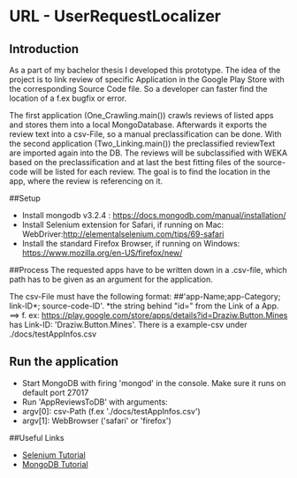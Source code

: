 # URL - UserRequestLocalizer

## Introduction
As a part of my bachelor thesis I developed this prototype. The idea of the project is to link review of specific Application in the Google Play Store with the corresponding Source Code file. So a developer can faster find the location of a f.ex bugfix or error.

The first application (One_Crawling.main()) crawls reviews of listed apps and stores them into a local MongoDatabase. Afterwards it exports the review text into a csv-File, so a manual preclassification can be done. 
With the second application (Two_Linking.main()) the preclassified reviewText are imported again into the DB. The reviews will be subclassified with WEKA based on the preclassification and at last the best fitting files of the source-code will be listed for each review. The goal is to find the location in the app, where the review is referencing on it.

##Setup
- Install mongodb v3.2.4 : https://docs.mongodb.com/manual/installation/
- Install Selenium extension for Safari, if running on Mac: WebDriver:http://elementalselenium.com/tips/69-safari
- Install the standard Firefox Browser, if running on Windows: https://www.mozilla.org/en-US/firefox/new/

##Process
The requested apps have to be written down in a .csv-file, which path has to be given as an argument for the application.

The csv-File must have the following format:
##'app-Name;app-Category; link-ID*; source-code-ID'.
*the string behind "id=" from the Link of a App.
==> f. ex: https://play.google.com/store/apps/details?id=Draziw.Button.Mines has Link-ID: 'Draziw.Button.Mines'.
There is a example-csv under ./docs/testAppInfos.csv

## Run the application
- Start MongoDB with firing 'mongod' in the console. Make sure it runs on default port 27017
- Run 'AppReviewsToDB' with arguments:
- argv[0]: csv-Path (f.ex './docs/testAppInfos.csv')
- argv[1]: WebBrowser ('safari' or 'firefox')


##Useful Links
- [Selenium Tutorial](http://www.tutorialspoint.com/selenium/)
- [MongoDB Tutorial](http://www.tutorialspoint.com/mongodb/)
